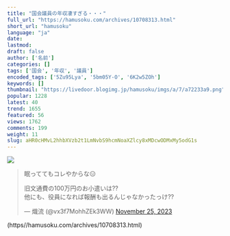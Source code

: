 ```yaml
---
title: "国会議員の年収凄すぎる・・・"
full_url: "https://hamusoku.com/archives/10708313.html"
short_url: "hamusoku"
language: "ja"
date: 
lastmod: 
draft: false
author: ['名前']
categories: []
tags: ['国会', '年収', '議員']
encoded_tags: ['5Zu95Lya', '5bm05Y-O', '6K2w5ZOh']
keywords: []
thumbnail: "https://livedoor.blogimg.jp/hamusoku/imgs/a/7/a72233a9.png"
popular: 1228
latest: 40
trend: 1655
featured: 56
views: 1762
comments: 199
weight: 11
slug: aHR0cHMvL2hhbXVzb2t1LmNvbS9hcmNoaXZlcy8xMDcwODMxMy5odG1s
---
```


![](https://livedoor.blogimg.jp/hamusoku/imgs/a/7/a72233a9.png)

<blockquote class='twitter-tweet'><p></p><p>眠っててもコレやからな😑</p><p lang='ja' dir='ltr'>旧文通費の100万円のお小遣いは??<br>他にも、役員になれば報酬も出るんじゃなかったっけ??</p>— 熾流 (@vx3f7MohhZEk3WW) <a href='https//twitter.com/vx3f7MohhZEk3WW/status/1728248262883480045?ref_src=twsrc%5Etfw'>November 25, 2023</a></blockquote> 

(https//hamusoku.com/archives/10708313.html)
